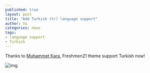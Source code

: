 ```yaml
---
published: true
layout: post
title: "Add Turkish (tr) language support"
author: Yu
categories: news
tags:
- language support
- Turkish
---
```



Thanks to [Muhammet Kara](https://github.com/mrkara), Freshmen21 theme support Turkish now!


![img](http://i.imgur.com/Sgc5Y0o.png)
